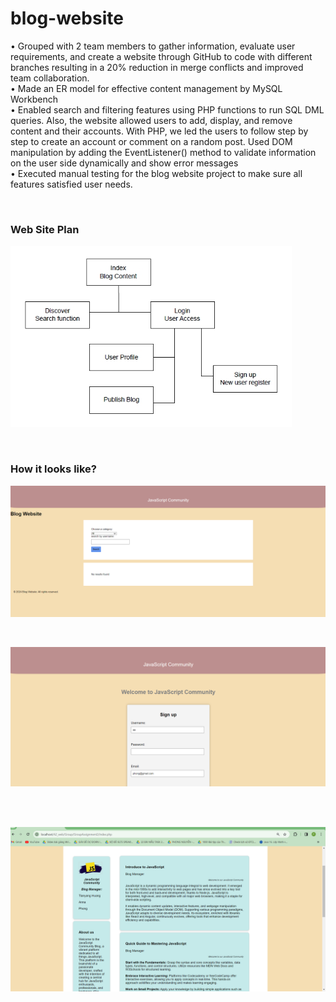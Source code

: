 # blog-website
<p>
• Grouped with 2 team members to gather information, evaluate user requirements, and create a website 
through GitHub to code with different branches resulting in a 20% reduction in merge conflicts and 
improved team collaboration.<br>
• Made an ER model for effective content management by MySQL Workbench<br>
• Enabled search and filtering features using PHP functions to run SQL DML queries. Also, the website 
allowed users to add, display, and remove content and their accounts. With PHP, we led the users to 
follow step by step to create an account or comment on a random post. Used DOM manipulation by
adding the EventListener() method to validate information on the user side dynamically and show error 
messages<br>
• Executed manual testing for the blog website project to make sure all features satisfied user needs.
</p><br>
<h3 align="left">Web Site Plan</h3>
<p align="left">
  <img src="asg/WebSitePlan.png" width="450" />
</p><br>
<h3 align="left">How it looks like?</h3>
<p align="left">
  <img src="asg/Discover.png" width="650" />
</p><br>
<p align="left">
  <img src="asg/login.png" width="650" />
</p><br><br>
<p align="left">
  <img src="asg/Home.png" width="650" />
